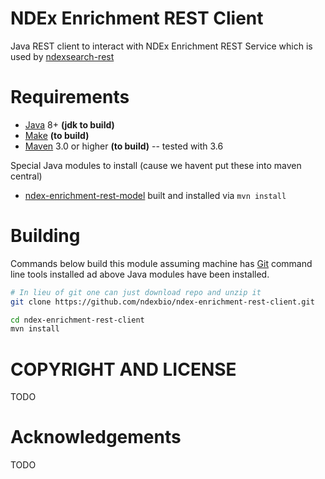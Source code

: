 
[jetty]: http://eclipse.org/jetty/
[maven]: http://maven.apache.org/
[java]: https://www.oracle.com/java/index.html
[git]: https://git-scm.com/

[make]: https://www.gnu.org/software/make

NDEx Enrichment REST Client
===========================

Java REST client to interact with NDEx Enrichment REST Service
which is used by [ndexsearch-rest](https://github.com/ndexbio/ndexsearch-rest)


Requirements
============

* [Java][java] 8+ **(jdk to build)**
* [Make][make] **(to build)**
* [Maven][maven] 3.0 or higher **(to build)** -- tested with 3.6

Special Java modules to install (cause we havent put these into maven central)

* [ndex-enrichment-rest-model](https://github.com/ndexbio/ndex-enrichment-rest-model) built and installed via `mvn install`



Building  
========

Commands below build this module assuming machine has [Git][git] command line tools
installed ad above Java modules have been installed.

```Bash
# In lieu of git one can just download repo and unzip it
git clone https://github.com/ndexbio/ndex-enrichment-rest-client.git

cd ndex-enrichment-rest-client
mvn install

```



COPYRIGHT AND LICENSE
=====================

TODO

Acknowledgements
================

TODO

